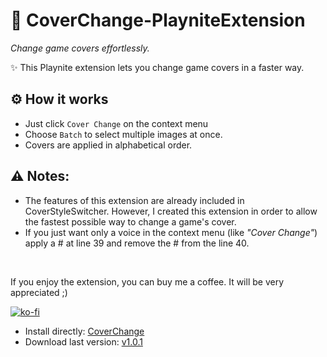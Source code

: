 # 🚀 CoverChange-PlayniteExtension
*Change game covers effortlessly.*

✨ This Playnite extension lets you change game covers in a faster way.

## ⚙️ How it works

- Just click `Cover Change` on the context menu
- Choose `Batch` to select multiple images at once.
- Covers are applied in alphabetical order.

## ⚠️ Notes:
- The features of this extension are already included in CoverStyleSwitcher. However, I created this extension in order to allow the fastest possible way to change a game's cover.
- If you just want only a voice in the context menu (like *"Cover Change"*) apply a # at line 39 and remove the # from the line 40. 

<br>

If you enjoy the extension, you can buy me a coffee. It will be very appreciated ;)



[![ko-fi](https://ko-fi.com/img/githubbutton_sm.svg)](https://ko-fi.com/E1E214R1KB)

- Install directly:
  [CoverChange](https://playnite.link/addons.html#CoverStyleSwitcher)
- Download last version:
[v1.0.1]( https://github.com/roob-p/CoverChange-PlayniteExtension/releases/download/v1.0.1/CoverChange_v1.0.1.pext)
